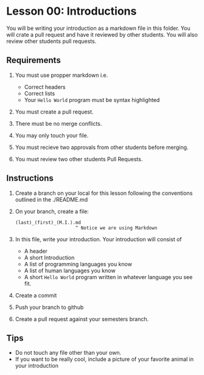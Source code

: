 # Lesson 00: Introductions

You will be writing your introduction as a markdown file in this folder. You will crate a pull request and have it reviewed by other students. You will also review other students pull requests.

## Requirements 

1. You must use propper markdown i.e.

    * Correct headers
    * Correct lists
    * Your `Hello World` program must be syntax highlighted

2. You must create a pull request.
3. There must be no merge conflicts.
4. You may only touch your file.
5. You must recieve two approvals from other students before merging.
6. You must review two other students Pull Requests.

## Instructions

1. Create a branch on your local for this lesson following the conventions outlined in the ./README.md
2. On your branch, create a file:
    
    ```
    (last)_(first)_(M.I.).md
                          ^ Notice we are using Markdown
    ```

3. In this file, write your introduction. Your introduction will consist of

    * A header
    * A short Introduction
    * A list of programming languages you know
    * A list of human languages you know
    * A short `Hello World` program written in whatever language you see fit.

4. Create a commit
5. Push your branch to github
6. Create a pull request against your semesters branch. 

## Tips

* Do not touch any file other than your own. 
* If you want to be really cool, include a picture of your favorite animal in your introduction